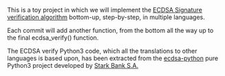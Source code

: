 This is a toy project in which we will implement the [ECDSA Signature verification algorithm]
bottom-up, step-by-step, in multiple languages.

[ECDSA Signature verification algorithm]: https://en.wikipedia.org/wiki/Elliptic_Curve_Digital_Signature_Algorithm#Signature_verification_algorithm

Each commit will add another function, from the bottom all the way up to the
final ecdsa_verify() function.

The ECDSA verify Python3 code, which all the translations to other languages
is based upon, has been extracted from the [ecdsa-python](https://github.com/starkbank/ecdsa-python)
pure Python3 project developed by [Stark Bank S.A.](https://starkbank.com/)
